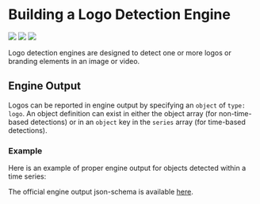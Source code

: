 # Building a Logo Detection Engine

![](badge/API/Yes/green)
![](badge/Search/Yes/green)
![](badge/UI/Yes/green)

Logo detection engines are designed to detect one or more logos or branding elements in an image or video. 

<!-- TODO
## Engine Manifest

All logo detection engines should specify the following parameters in their build manifest:

| Parameter | Value |
| --------- | ----- |
| `TODO` | `TODO` |
| `TODO` | `TODO` |

Here is a minimal example `manifest.json` that could apply to a logo detection engine:
-->

<!--TODO: Define [](manifest.example.json ':include :type=code javascript')-->

<!-- ## Engine Input -->

<!-- TODO -->

## Engine Output

Logos can be reported in engine output by specifying an `object` of `type: logo`.
An object definition can exist in either the object array (for non-time-based detections)
or in an `object` key in the `series` array (for time-based detections).

### Example
Here is an example of proper engine output for objects detected within a time series:

[](vtn-standard.example.json ':include :type=code json')

<!-- TODO: Add an example for objects outside a time series -->

The official engine output json-schema is available
[here](/schemas/vtn-standard/logo.json ':ignore').

